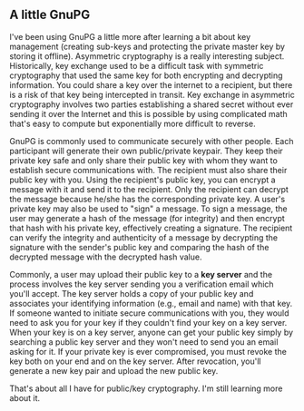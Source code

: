 ## A little GnuPG
I've been using GnuPG a little more after learning a bit about key management (creating sub-keys and protecting the private master key by storing it offline). Asymmetric cryptography is a really interesting subject. Historically, key exchange used to be a difficult task with symmetric cryptography that used the same key for both encrypting and decrypting information.
You could share a key over the internet to a recipient, but there is a risk of that key being intercepted in transit. Key exchange in asymmetric cryptography involves two parties establishing a shared secret without ever sending it over the Internet and this is possible by using complicated math that's easy to compute but exponentially more difficult to reverse.

GnuPG is commonly used to communicate securely with other people. Each participant will generate their own public/private keypair. They keep their private key safe and only share their public key with whom they want to establish secure communications with. The recipient must also share their public key with you. Using the recipient's public key, you can encrypt a message with it and send it to the recipient. Only the recipient can decrypt the message because he/she has the corresponding private key.
A user's private key may also be used to "sign" a message. To sign a message, the user may generate a hash of the message (for integrity) and then encrypt that hash with his private key, effectively creating a signature. The recipient can verify the integrity and authenticity of a message by decrypting the signature with the sender's public key and comparing the hash of the decrypted message with the decrypted hash value.

Commonly, a user may upload their public key to a **key server** and the process involves the key server sending you a verification email which you'll accept. The key server holds a copy of your public key and associates your identifying information (e.g., email and name) with that key. If someone wanted to initiate secure communications with you, they would need to ask you for your key if they couldn't find your key on a key server. When your key is on a key server, anyone can get your public key simply by searching a public key server and they won't need to send you an email asking for it. If your private key is ever compromised, you must revoke the key both on your end and on the key server. After revocation, you'll generate a new key pair and upload the new public key.

That's about all I have for public/key cryptography. I'm still learning more about it.
